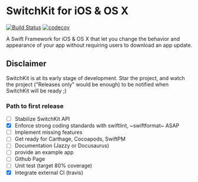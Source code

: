 # SwitchKit for iOS & OS X

[![Build Status](https://travis-ci.org/switchkit/switchkit-cocoa.svg?branch=master)](https://travis-ci.org/switchkit/switchkit-cocoa)
[![codecov](https://codecov.io/gh/switchkit/switchkit-cocoa/branch/master/graph/badge.svg)](https://codecov.io/gh/switchkit/switchkit-cocoa)

A Swift Framework for iOS &amp; OS X that let you change the behavior and appearance of your app without requiring users to download an app update.

## Disclaimer

SwitchKit is at its early stage of development.
Star the project, and watch the project ("Releases only" would be enough) to be notified when SwitchKit will be ready ;)

### Path to first release

- [ ] Stabilize SwitchKit API
- [x] Enforce strong coding standards with swiftlint, ~swiftformat~ ASAP
- [ ] Implement missing features
- [ ] Get ready for Carthage, Cocoapods, SwiftPM
- [ ] Documentation (Jazzy or Docusaurus)
- [ ] provide an example app
- [ ] Github Page
- [ ] Unit test (target 80% coverage)
- [x] Integrate external CI (travis)
